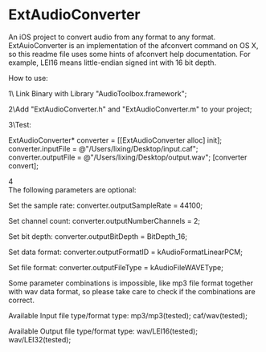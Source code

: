 # ExtAudioConverter
An iOS project to convert audio from any format to any format.
ExtAuioConverter is an implementation of the afconvert command on OS X, 
so this readme file uses some hints of afconvert help documentation. For example, LEI16 means little-endian signed int with 16 bit depth.

How to use:

1\ Link Binary with Library "AudioToolbox.framework";

2\Add "ExtAudioConverter.h" and "ExtAudioConverter.m" to your project;

3\Test:

ExtAudioConverter* converter = [[ExtAudioConverter alloc] init];
converter.inputFile =  @"/Users/lixing/Desktop/input.caf";
converter.outputFile = @"/Users/lixing/Desktop/output.wav";
[converter convert];

4\
The following parameters are optional:

Set the sample rate:
converter.outputSampleRate = 44100;

Set channel count:
converter.outputNumberChannels = 2;

Set bit depth:
converter.outputBitDepth = BitDepth_16;

Set data format:
converter.outputFormatID = kAudioFormatLinearPCM;

Set file format:
converter.outputFileType = kAudioFileWAVEType;


Some parameter combinations is impossible, like mp3 file format together with wav data format, so please take care to check if the combinations are correct.



Available Input file type/format type:
mp3/mp3(tested);
caf/wav(tested);


Available Output file type/format type:
wav/LEI16(tested);
wav/LEI32(tested);